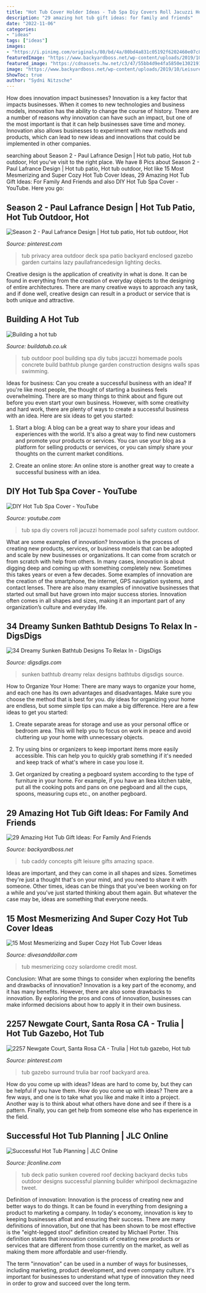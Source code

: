 ```yaml
---
title: "Hot Tub Cover Holder Ideas - Tub Spa Diy Covers Roll Jacuzzi Homemade Pool Safety Custom Outdoor"
description: "29 amazing hot tub gift ideas: for family and friends"
date: "2022-11-06"
categories:
- "ideas"
tags: ["ideas"]
images:
- "https://i.pinimg.com/originals/80/bd/4a/80bd4a831c05192f6202460e07c8a1d8.jpg"
featuredImage: "https://www.backyardboss.net/wp-content/uploads/2019/10/Leisure-Concepts-SpaCaddy.jpg"
featured_image: "https://cdnassets.hw.net/c3/47/55bb4d9e4fa5850e1302191b0b36/hot-tub-00-hero-tcm122-2109623.jpg"
image: "https://www.backyardboss.net/wp-content/uploads/2019/10/Leisure-Concepts-SpaCaddy.jpg"
ShowToc: true
author: "Sydni Nitzsche"
---
```



How does innovation impact businesses?
Innovation is a key factor that impacts businesses. When it comes to new technologies and business models, innovation has the ability to change the course of history. There are a number of reasons why innovation can have such an impact, but one of the most important is that it can help businesses save time and money. Innovation also allows businesses to experiment with new methods and products, which can lead to new ideas and innovations that could be implemented in other companies.

	

		
searching about Season 2 - Paul Lafrance Design | Hot tub patio, Hot tub outdoor, Hot you've visit to the right place. We have 8 Pics about Season 2 - Paul Lafrance Design | Hot tub patio, Hot tub outdoor, Hot like 15 Most Mesmerizing and Super Cozy Hot Tub Cover Ideas, 29 Amazing Hot Tub Gift Ideas: For Family And Friends and also DIY Hot Tub Spa Cover - YouTube. Here you go:
		
    
## Season 2 - Paul Lafrance Design | Hot Tub Patio, Hot Tub Outdoor, Hot

<img loading=lazy src="https://i.pinimg.com/originals/80/bd/4a/80bd4a831c05192f6202460e07c8a1d8.jpg" onerror="this.onerror=null;this.src='https://tse3.mm.bing.net/th?id=OIP.HbF0_X3Fc8JGRXQyfjzXqgHaFi&amp;pid=15.1';" alt="Season 2 - Paul Lafrance Design | Hot tub patio, Hot tub outdoor, Hot">

_Source: pinterest.com_

>tub privacy area outdoor deck spa patio backyard enclosed gazebo garden curtains lazy paullafrancedesign lighting decks. 

	

Creative design is the application of creativity in what is done. It can be found in everything from the creation of everyday objects to the designing of entire architectures. There are many creative ways to approach any task, and if done well, creative design can result in a product or service that is both unique and attractive.

    
## Building A Hot Tub

<img loading=lazy src="https://www.buildatub.co.uk/photos/800x600/hottub006.jpg" onerror="this.onerror=null;this.src='https://tse3.mm.bing.net/th?id=OIP.9kzfyoTzJdVmb0zaTpCN2wHaFj&amp;pid=15.1';" alt="Building a hot tub">

_Source: buildatub.co.uk_

>tub outdoor pool building spa diy tubs jacuzzi homemade pools concrete build bathtub plunge garden construction designs walls spas swimming. 

	

Ideas for business: Can you create a successful business with an idea?
If you're like most people, the thought of starting a business feels overwhelming. There are so many things to think about and figure out before you even start your own business. However, with some creativity and hard work, there are plenty of ways to create a successful business with an idea. Here are six ideas to get you started:
1) Start a blog: A blog can be a great way to share your ideas and experiences with the world. It's also a great way to find new customers and promote your products or services. You can use your blog as a platform for selling products or services, or you can simply share your thoughts on the current market conditions.

2) Create an online store: An online store is another great way to create a successful business with an idea.

    
## DIY Hot Tub Spa Cover - YouTube

<img loading=lazy src="https://i.ytimg.com/vi/Fcz9fVm98xE/maxresdefault.jpg" onerror="this.onerror=null;this.src='https://tse3.mm.bing.net/th?id=OIP.DS4Pvkpn-O8Ga9Kcd4dTeQHaEK&amp;pid=15.1';" alt="DIY Hot Tub Spa Cover - YouTube">

_Source: youtube.com_

>tub spa diy covers roll jacuzzi homemade pool safety custom outdoor. 

	

What are some examples of innovation?
Innovation is the process of creating new products, services, or business models that can be adopted and scale by new businesses or organizations. It can come from scratch or from scratch with help from others. In many cases, innovation is about digging deep and coming up with something completely new. Sometimes this takes years or even a few decades. 
Some examples of innovation are the creation of the smartphone, the internet, GPS navigation systems, and contact lenses. There are also many examples of innovative businesses that started out small but have grown into major success stories. Innovation often comes in all shapes and sizes, making it an important part of any organization’s culture and everyday life.

    
## 34 Dreamy Sunken Bathtub Designs To Relax In - DigsDigs

<img loading=lazy src="http://www.digsdigs.com/photos/dreamy-sunken-bathtubs-to-relax-in-26.jpg" onerror="this.onerror=null;this.src='https://tse4.mm.bing.net/th?id=OIP._SX68qRVhsHRMvudXcO1awHaLD&amp;pid=15.1';" alt="34 Dreamy Sunken Bathtub Designs To Relax In - DigsDigs">

_Source: digsdigs.com_

>sunken bathtub dreamy relax designs bathtubs digsdigs source. 

	

How to Organize Your Home: There are many ways to organize your home, and each one has its own advantages and disadvantages. Make sure you choose the method that is best for you.
diy ideas for organizing your home are endless, but some simple tips can make a big difference. Here are a few ideas to get you started:
1. Create separate areas for storage and use as your personal office or bedroom area. This will help you to focus on work in peace and avoid cluttering up your home with unnecessary objects.

2. Try using bins or organizers to keep important items more easily accessible. This can help you to quickly grab something if it's needed and keep track of what's where in case you lose it.

3. Get organized by creating a pegboard system according to the type of furniture in your home. For example, if you have an Ikea kitchen table, put all the cooking pots and pans on one pegboard and all the cups, spoons, measuring cups etc., on another pegboard.

    
## 29 Amazing Hot Tub Gift Ideas: For Family And Friends

<img loading=lazy src="https://www.backyardboss.net/wp-content/uploads/2019/10/Leisure-Concepts-SpaCaddy.jpg" onerror="this.onerror=null;this.src='https://tse1.mm.bing.net/th?id=OIP.QHotaudthgtJIR12p1TqEAHaIn&amp;pid=15.1';" alt="29 Amazing Hot Tub Gift Ideas: For Family And Friends">

_Source: backyardboss.net_

>tub caddy concepts gift leisure gifts amazing space. 

	

Ideas are important, and they can come in all shapes and sizes. Sometimes they're just a thought that's on your mind, and you need to share it with someone. Other times, ideas can be things that you've been working on for a while and you've just started thinking about them again. But whatever the case may be, ideas are something that everyone needs.

    
## 15 Most Mesmerizing And Super Cozy Hot Tub Cover Ideas

<img loading=lazy src="http://www.divesanddollar.com/wp-content/uploads/2017/04/Hot-Tub-Cover-3.jpg" onerror="this.onerror=null;this.src='https://tse3.mm.bing.net/th?id=OIP.HXej3YTYfGA50NBLY6sCcAHaJ3&amp;pid=15.1';" alt="15 Most Mesmerizing and Super Cozy Hot Tub Cover Ideas">

_Source: divesanddollar.com_

>tub mesmerizing cozy solardome credit most. 

	

Conclusion: What are some things to consider when exploring the benefits and drawbacks of innovation?
Innovation is a key part of the economy, and it has many benefits. However, there are also some drawbacks to innovation. By exploring the pros and cons of innovation, businesses can make informed decisions about how to apply it in their own business.

    
## 2257 Newgate Court, Santa Rosa CA - Trulia | Hot Tub Gazebo, Hot Tub

<img loading=lazy src="https://i.pinimg.com/736x/ce/c3/8f/cec38f6be8b2b07f97347dea967925c6--sauna-ideas-tub-surround.jpg" onerror="this.onerror=null;this.src='https://tse1.mm.bing.net/th?id=OIP.R3B0jUruJs3SgLuigGoUhgHaFi&amp;pid=15.1';" alt="2257 Newgate Court, Santa Rosa CA - Trulia | Hot tub gazebo, Hot tub">

_Source: pinterest.com_

>tub gazebo surround trulia bar roof backyard area. 

	

How do you come up with ideas?
Ideas are hard to come by, but they can be helpful if you have them. How do you come up with ideas? There are a few ways, and one is to take what you like and make it into a project. Another way is to think about what others have done and see if there is a pattern. Finally, you can get help from someone else who has experience in the field.

    
## Successful Hot Tub Planning | JLC Online

<img loading=lazy src="https://cdnassets.hw.net/c3/47/55bb4d9e4fa5850e1302191b0b36/hot-tub-00-hero-tcm122-2109623.jpg" onerror="this.onerror=null;this.src='https://tse2.mm.bing.net/th?id=OIP.d32fBfy4ZewqKY10nO6BTAHaE8&amp;pid=15.1';" alt="Successful Hot Tub Planning | JLC Online">

_Source: jlconline.com_

>tub deck patio sunken covered roof decking backyard decks tubs outdoor designs successful planning builder whirlpool deckmagazine tweet. 

	

Definition of innovation:
Innovation is the process of creating new and better ways to do things. It can be found in everything from designing a product to marketing a company. In today's economy, innovation is key to keeping businesses afloat and ensuring their success.
There are many definitions of innovation, but one that has been shown to be most effective is the "eight-legged stool" definition created by Michael Porter. This definition states that innovation consists of creating new products or services that are different from those currently on the market, as well as making them more affordable and user-friendly.

The term "innovation" can be used in a number of ways for businesses, including marketing, product development, and even company culture. It's important for businesses to understand what type of innovation they need in order to grow and succeed over the long term.

